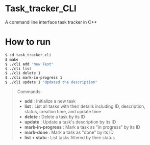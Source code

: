 # Task_tracker_CLI
A command line interface task tracker in C++

# How to run
```bash
$ cd task_tracker_cli
$ make
$ ./cli add "New Test"
$ ./cli list
$ ./cli delete 1
$ ./cli mark-in-progress 1
$ ./cli update 1 "Updated the description"
```
> Commands:
>- **add** : Initialize a new task
>- **list** : List all tasks with their details including ID, description, status, creation time, and update time
>- **delete** : Delete a task by its ID
>- **update** : Update a task's description by its ID
>- **mark-in-progress** : Mark a task as "in progress" by its ID
>- **mark-done** : Mark a task as "done" by its ID
>- **list + statu** : List tasks filtered by their status
